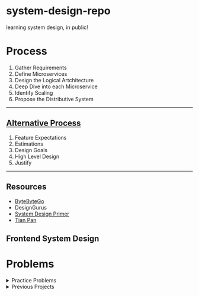 # system-design-repo
learning system design, in public!


# Process
 1. Gather Requirements
 2. Define Microservices
 3. Design the Logical Artchitecture
 4. Deep Dive into each Microservice
 5. Identify Scaling
 6. Propose the Distributive System

---
## [Alternative Process](https://leetcode.com/discuss/career/229177/My-System-Design-Template)
 1. Feature Expectations 
 2. Estimations
 3. Design Goals
 4. High Level Design
 5. Justify
---

## Resources
- [ByteByteGo](https://blog.bytebytego.com/archive) 
- DesignGurus
- [System Design Primer](https://github.com/donnemartin/system-design-primer)
- [Tian Pan](https://tianpan.co/notes/2016-02-13-crack-the-system-design-interview)

## Frontend System Design

# Problems
<details>
  <summary>Practice Problems</summary>
  
  ### Design Instagram Clone
  ### Design expectation for Distributed Cache
  ### Design a URL Shortener

</details>

<details>
  <summary>Previous Projects</summary>

  ### Hacktober
  ### IoT Automatic Lock System
  ### CropPlanning Data Product
  ### Used Cosignment Automative MarketPlace
  ### Botox Dosage Calculator Mobile App
</details>